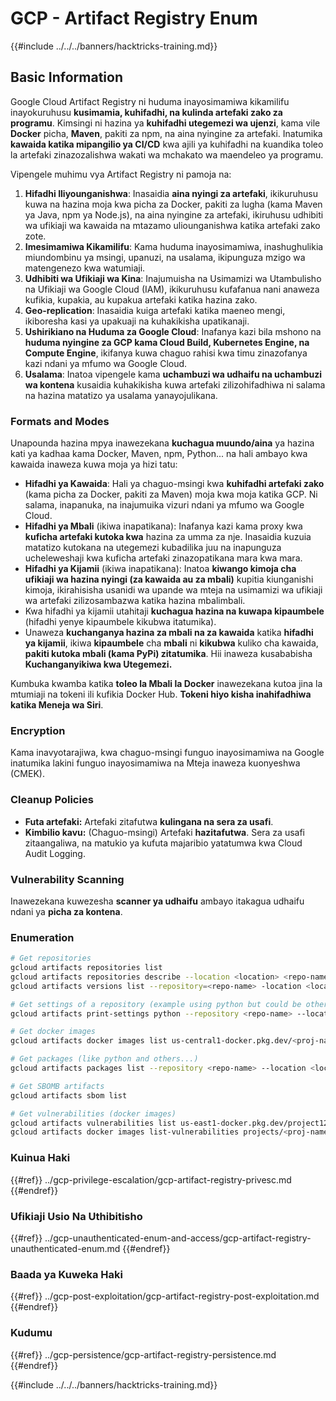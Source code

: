# GCP - Artifact Registry Enum

{{#include ../../../banners/hacktricks-training.md}}

## Basic Information

Google Cloud Artifact Registry ni huduma inayosimamiwa kikamilifu inayokuruhusu **kusimamia, kuhifadhi, na kulinda artefaki zako za programu**. Kimsingi ni hazina ya **kuhifadhi utegemezi wa ujenzi**, kama vile **Docker** picha, **Maven**, pakiti za npm, na aina nyingine za artefaki. Inatumika **kawaida katika mipangilio ya CI/CD** kwa ajili ya kuhifadhi na kuandika toleo la artefaki zinazozalishwa wakati wa mchakato wa maendeleo ya programu.

Vipengele muhimu vya Artifact Registry ni pamoja na:

1. **Hifadhi Iliyounganishwa**: Inasaidia **aina nyingi za artefaki**, ikikuruhusu kuwa na hazina moja kwa picha za Docker, pakiti za lugha (kama Maven ya Java, npm ya Node.js), na aina nyingine za artefaki, ikiruhusu udhibiti wa ufikiaji wa kawaida na mtazamo uliounganishwa katika artefaki zako zote.
2. **Imesimamiwa Kikamilifu**: Kama huduma inayosimamiwa, inashughulikia miundombinu ya msingi, upanuzi, na usalama, ikipunguza mzigo wa matengenezo kwa watumiaji.
3. **Udhibiti wa Ufikiaji wa Kina**: Inajumuisha na Usimamizi wa Utambulisho na Ufikiaji wa Google Cloud (IAM), ikikuruhusu kufafanua nani anaweza kufikia, kupakia, au kupakua artefaki katika hazina zako.
4. **Geo-replication**: Inasaidia kuiga artefaki katika maeneo mengi, ikiboresha kasi ya upakuaji na kuhakikisha upatikanaji.
5. **Ushirikiano na Huduma za Google Cloud**: Inafanya kazi bila mshono na **huduma nyingine za GCP kama Cloud Build, Kubernetes Engine, na Compute Engine**, ikifanya kuwa chaguo rahisi kwa timu zinazofanya kazi ndani ya mfumo wa Google Cloud.
6. **Usalama**: Inatoa vipengele kama **uchambuzi wa udhaifu na uchambuzi wa kontena** kusaidia kuhakikisha kuwa artefaki zilizohifadhiwa ni salama na hazina matatizo ya usalama yanayojulikana.

### Formats and Modes

Unapounda hazina mpya inawezekana **kuchagua muundo/aina** ya hazina kati ya kadhaa kama Docker, Maven, npm, Python... na hali ambayo kwa kawaida inaweza kuwa moja ya hizi tatu:

- **Hifadhi ya Kawaida**: Hali ya chaguo-msingi kwa **kuhifadhi artefaki zako** (kama picha za Docker, pakiti za Maven) moja kwa moja katika GCP. Ni salama, inapanuka, na inajumuika vizuri ndani ya mfumo wa Google Cloud.
- **Hifadhi ya Mbali** (ikiwa inapatikana): Inafanya kazi kama proxy kwa **kuficha artefaki kutoka kwa** hazina za umma za nje. Inasaidia kuzuia matatizo kutokana na utegemezi kubadilika juu na inapunguza ucheleweshaji kwa kuficha artefaki zinazopatikana mara kwa mara.
- **Hifadhi ya Kijamii** (ikiwa inapatikana): Inatoa **kiwango kimoja cha ufikiaji wa hazina nyingi (za kawaida au za mbali)** kupitia kiunganishi kimoja, ikirahisisha usanidi wa upande wa mteja na usimamizi wa ufikiaji wa artefaki zilizosambazwa katika hazina mbalimbali.
- Kwa hifadhi ya kijamii utahitaji **kuchagua hazina na kuwapa kipaumbele** (hifadhi yenye kipaumbele kikubwa itatumika).
- Unaweza **kuchanganya hazina za mbali na za kawaida** katika **hifadhi ya kijamii**, ikiwa **kipaumbele** cha **mbali** ni **kikubwa** kuliko cha kawaida, **pakiti kutoka mbali (kama PyPi) zitatumika**. Hii inaweza kusababisha **Kuchanganyikiwa kwa Utegemezi.**

Kumbuka kwamba katika **toleo la Mbali la Docker** inawezekana kutoa jina la mtumiaji na tokeni ili kufikia Docker Hub. **Tokeni hiyo kisha inahifadhiwa katika Meneja wa Siri**.

### Encryption

Kama inavyotarajiwa, kwa chaguo-msingi funguo inayosimamiwa na Google inatumika lakini funguo inayosimamiwa na Mteja inaweza kuonyeshwa (CMEK).

### Cleanup Policies

- **Futa artefaki:** Artefaki zitafutwa **kulingana na sera za usafi**.
- **Kimbilio kavu:** (Chaguo-msingi) Artefaki **hazitafutwa**. Sera za usafi zitaangaliwa, na matukio ya kufuta majaribio yatatumwa kwa Cloud Audit Logging.

### Vulnerability Scanning

Inawezekana kuwezesha **scanner ya udhaifu** ambayo itakagua udhaifu ndani ya **picha za kontena**.

### Enumeration
```bash
# Get repositories
gcloud artifacts repositories list
gcloud artifacts repositories describe --location <location> <repo-name>
gcloud artifacts versions list --repository=<repo-name> -location <location> --package <package-name>

# Get settings of a repository (example using python but could be other)
gcloud artifacts print-settings python --repository <repo-name> --location <location>

# Get docker images
gcloud artifacts docker images list us-central1-docker.pkg.dev/<proj-name>/<repo-name>

# Get packages (like python and others...)
gcloud artifacts packages list --repository <repo-name> --location <location>

# Get SBOMB artifacts
gcloud artifacts sbom list

# Get vulnerabilities (docker images)
gcloud artifacts vulnerabilities list us-east1-docker.pkg.dev/project123/repository123/someimage@sha256:49765698074d6d7baa82f
gcloud artifacts docker images list-vulnerabilities projects/<proj-name>/locations/<location>/scans/<scan-uuid>
```
### Kuinua Haki

{{#ref}}
../gcp-privilege-escalation/gcp-artifact-registry-privesc.md
{{#endref}}

### Ufikiaji Usio Na Uthibitisho

{{#ref}}
../gcp-unauthenticated-enum-and-access/gcp-artifact-registry-unauthenticated-enum.md
{{#endref}}

### Baada ya Kuweka Haki

{{#ref}}
../gcp-post-exploitation/gcp-artifact-registry-post-exploitation.md
{{#endref}}

### Kudumu

{{#ref}}
../gcp-persistence/gcp-artifact-registry-persistence.md
{{#endref}}

{{#include ../../../banners/hacktricks-training.md}}
